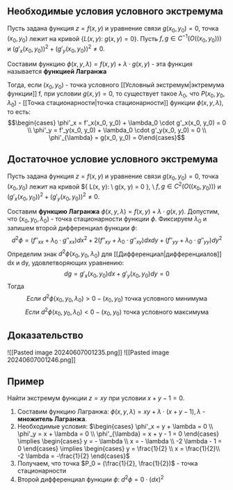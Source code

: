 ## Необходимые условия условного экстремума
Пусть задана функция $z = f(x, y)$ и уравнение связи $g(x_0, y_0) = 0$, точка $(x_0, y_0)$ лежит на кривой $\{ L(x, y): \ g(x, y) = 0 \}$. Пусть $f, g \in C^{-1}(O((x_0, y_0)))$ и $(g'_x(x_0, y_0))^2 + (g'_y(x_0, y_0))^2 \neq 0$.

Составим функцию $\phi (x, y, \lambda) = f(x, y) + \lambda \cdot g(x, y)$ - эта функция называется **функцией Лагранжа**

Тогда, если $(x_0, y_0)$ - точка условного [[Условный экстремум|эктремума функции]] f, при условии $g(x, y) = 0$, то существует такое $\lambda_0$, что $P(x_0, y_0, \lambda_0)$ - [[Точка стационарности|точка стационарности]] функции $\phi(x, y, \lambda)$, то есть: $$\begin{cases} \phi'_x = f'_x(x_0, y_0) + \lambda_0 \cdot g'_x(x_0, y_0) = 0 \\ \phi'_y = f'_y(x_0, y_0) + \lambda_0 \cdot g'_y(x_0, y_0) = 0 \\ \phi'_{\lambda} = g(x_0, y_0) = 0\end{cases}$$
## Достаточное условие условного экстремума
Пусть задана функция $z = f(x, y)$ и уравнение связи $g(x_0, y_0) = 0$, точка $(x_0, y_0)$ лежит на кривой $\{ L(x, y): \ g(x, y) = 0 \}, \ $f, g \in C^2(O((x_0, y_0)))$ и $(g'_x(x_0, y_0))^2 + (g'_y(x_0, y_0))^2 \neq 0$.

Составим **функцию Лагранжа** $\phi(x, y, \lambda) = f(x, y) + \lambda \cdot g(x, y)$. Допустим, что $(x_0, y_0, \lambda_0)$ - точка стационарности функции $\phi$. Фиксируем $\lambda_0$ и запишем второй дифференциал функции $\phi$: $$d^2 \phi = (f''_{xx} + \lambda_0 \cdot g''_{xx})dx^2 + 2(f''_{xy} + \lambda_0 \cdot g''_{xy})dxdy + (f''_{yy} + \lambda_0 \cdot g''_{yy})dy^2$$
Определим знак $d^2 \phi(x_0, y_0, \lambda_0)$ для [[Дифференциал|дифференциалов]] dx и dy, удовлетворяющих уравнению: $$dg = g'_x(x_0, y_0)dx + g'_y(x_0, y_0)dy = 0$$
Тогда
$$Если \ d^2 \phi (x_0, y_0, \lambda_0) > 0 - (x_0, y_0) \text{ точка условного минимума}$$
$$Если \ d^2 \phi (x_0, y_0, \lambda_0) < 0 - (x_0, y_0) \text{ точка условного максимума}$$
## Доказательство

![[Pasted image 20240607001235.png]]
![[Pasted image 20240607001246.png]]
## Пример
Найти экстремум функции $z = xy$ при условии $x + y - 1 = 0$.

1. Составим функцию Лагранжа:
	$\phi (x, y, \lambda) = xy + \lambda \cdot (x + y - 1), \lambda$ - **множитель Лагранжа**.
2. Необходимые условия:
	$\begin{cases} \phi'_x = y + \lambda = 0 \\ \phi'_y = x + \lambda = 0 \\ \phi'_{\lambda} = x + y - 1 = 0 \end{cases} \implies \begin{cases} y = - \lambda \\ x = - \lambda \\ -2 \lambda - 1 = 0 \end{cases} \implies \begin{cases} y = \frac{1}{2} \\ x = \frac{1}{2}\\ -2 \lambda = -\frac{1}{2} \end{cases}$
3. Получаем, что точка $P_0 = (\frac{1}{2}, \frac{1}{2})$ - точка стационарности
4. Второй дифференциал функции $\phi$:
	$d^2 \phi = 0 \cdot (dx)^2$